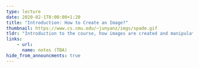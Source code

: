 ```yaml
---
type: lecture
date: 2020-02-1T8:00:00+1:20
title: "Introduction: How to Create an Image?"
thumbnail: https://www.cs.cmu.edu/~junyanz/imgs/spade.gif
tldr: "Introduction to the course, how images are created and manipulated by humans and machines"
links:
    - url:
      name: notes (TBA)
hide_from_announcments: true
---
```

